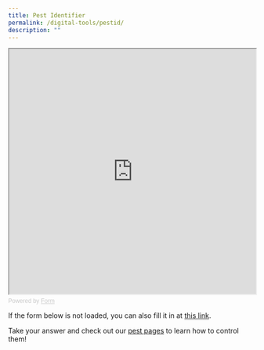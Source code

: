 ```yaml
---
title: Pest Identifier
permalink: /digital-tools/pestid/
description: ""
---
```

<!-- Change the width and height values to suit you best -->
<iframe style="width: 100%; height: 500px" src="https://form.gov.sg/64af6893b319a900123c792a" id="iframe"></iframe>

<div style="font-family: Sans-Serif;
    font-size: 12px;
    color: #999;
    opacity: 0.5;
    padding-top: 5px;">
  Powered by <a style="color: #999" href="https://form.gov.sg">Form</a>
</div>

<section>
  <p>If the form below is not loaded, you can also fill it in at
		<a href="https://go.gov.sg/pestid">this link</a>.</p>
<p>Take your answer and check out our <a href="/page-index/pests/pests/">pest pages</a> to learn how to control them!</p>
</section>